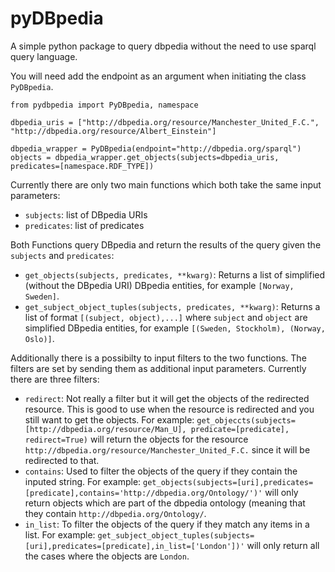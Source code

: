 # pyDBpedia

A simple python package to query dbpedia without the need to use sparql query language. 

You will need add the endpoint as an argument when initiating the class `PyDBpedia`. 
```buildoutcfg
from pydbpedia import PyDBpedia, namespace

dbpedia_uris = ["http://dbpedia.org/resource/Manchester_United_F.C.", "http://dbpedia.org/resource/Albert_Einstein"]

dbpedia_wrapper = PyDBpedia(endpoint="http://dbpedia.org/sparql")
objects = dbpedia_wrapper.get_objects(subjects=dbpedia_uris, predicates=[namespace.RDF_TYPE])
```
Currently there are only two main functions which both take the same input parameters: 
* `subjects`: list of DBpedia URIs 
* `predicates`: list of predicates

Both Functions query DBpedia and return the results of the query given the `subjects` and `predicates`:
* `get_objects(subjects, predicates, **kwarg)`: Returns a list of simplified (without the DBpedia URI) DBpedia entities, for example `[Norway, Sweden]`.
* `get_subject_object_tuples(subjects, predicates, **kwarg)`:  Returns a list of format `[(subject, object),...]` where `subject` and `object` are simplified DBpedia entities, for example `[(Sweden, Stockholm), (Norway, Oslo)]`.

Additionally there is a possibilty to input filters to the two functions. The filters are set by sending them as additional input parameters. Currently there are three filters:
* `redirect`: Not really a filter but it will get the objects of the redirected resource. This is good to use when the resource is redirected and you still want to get the objects. For example: `get_objeccts(subjects=[http://dbpedia.org/resource/Man_U], predicate=[predicate], redirect=True)` will return the objects for the resource `http://dbpedia.org/resource/Manchester_United_F.C.` since it will be redirected to that.
* `contains`: Used to filter the objects of the query if they contain the inputed string. For example: `get_objects(subjects=[uri],predicates=[predicate],contains='http://dbpedia.org/Ontology/')'` will only return objects which are part of the dbpedia ontology (meaning that they contain `http://dbpedia.org/Ontology/`.
* `in_list`: To filter the objects of the query if they match any items in a list. For example:  `get_subject_object_tuples(subjects=[uri],predicates=[predicate],in_list=['London'])'` will only return all the cases where the objects are `London`.